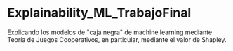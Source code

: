 # Explainability_ML_TrabajoFinal
Explicando los modelos de "caja negra" de machine learning mediante Teoría de Juegos Cooperativos, en particular, mediante el valor de Shapley.
